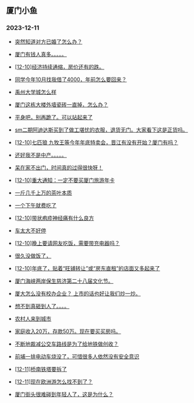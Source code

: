 ## 厦门小鱼 
### 2023-12-11

+ [突然知道对方已婚了怎么办？](http://bbs.xmfish.com/read-htm-tid-18118567.html)

+ [厦门有钱人真多。。。。。](http://bbs.xmfish.com/read-htm-tid-18118539.html)

+ [[12-10]经济持续通缩，房价还有的跌。](http://bbs.xmfish.com/read-htm-tid-18118578.html)

+ [同学今年10月找我借了4000，年前怎么要回来？](http://bbs.xmfish.com/read-htm-tid-18118581.html)

+ [禹州大学城怎么样](http://bbs.xmfish.com/read-htm-tid-18118533.html)

+ [厦门这栋大楼外墙瓷砖一直掉，怎么办？](http://bbs.xmfish.com/read-htm-tid-18118681.html)

+ [平身吧，别再跪了。可以站起来了](http://bbs.xmfish.com/read-htm-tid-18118687.html)

+ [sm二期阿迪达斯买到了做工堪忧的衣服，退货无门。大家看下这是正货吗。](http://bbs.xmfish.com/read-htm-tid-18118638.html)

+ [[12-10]七匹狼 九牧王等今年年底特卖会，晋江有没有开始？厦门有吗？](http://bbs.xmfish.com/read-htm-tid-18118682.html)

+ [还好我不是中产。。。。。](http://bbs.xmfish.com/read-htm-tid-18118741.html)

+ [呆在家不出门，时间真的过得很快呀！](http://bbs.xmfish.com/read-htm-tid-18118696.html)

+ [[12-10]重大通知：一定不要买厦门旅游年卡](http://bbs.xmfish.com/read-htm-tid-18118613.html)

+ [一斤几千上万的茶叶本质](http://bbs.xmfish.com/read-htm-tid-18118743.html)

+ [一个下午就费吃了](http://bbs.xmfish.com/read-htm-tid-18118767.html)

+ [[12-10]带状疱疹神经痛有什么良方](http://bbs.xmfish.com/read-htm-tid-18118735.html)

+ [车太大不好停](http://bbs.xmfish.com/read-htm-tid-18118881.html)

+ [[12-10]晚上要请网友吃饭，需要带充电器吗？](http://bbs.xmfish.com/read-htm-tid-18118688.html)

+ [很久没做饭了，](http://bbs.xmfish.com/read-htm-tid-18118818.html)

+ [[12-10]年底了，贴着“旺铺转让”或“房东直租”的店面又多起来了](http://bbs.xmfish.com/read-htm-tid-18118902.html)

+ [厦门海峡两岸保生慈济第二十八届文化节。](http://bbs.xmfish.com/read-htm-tid-18118750.html)

+ [厦大怎么没有校办企业？ 上市的话也好让我们炒一炒。](http://bbs.xmfish.com/read-htm-tid-18118860.html)

+ [想不到真砸到人了。。。。](http://bbs.xmfish.com/read-htm-tid-18118943.html)

+ [农村人来到城市](http://bbs.xmfish.com/read-htm-tid-18118935.html)

+ [家庭收入20万，存款50万。现在要买买房吗。](http://bbs.xmfish.com/read-htm-tid-18118929.html)

+ [不断地裁减公交车路线是为了给地铁做创收？](http://bbs.xmfish.com/read-htm-tid-18118975.html)

+ [前埔一排电动车烧没了，可惜很多人依然没有安全意识](http://bbs.xmfish.com/read-htm-tid-18119190.html)

+ [[12-11]桥南铁塔要拆了](http://bbs.xmfish.com/read-htm-tid-18118988.html)

+ [[12-11]现在欧洲游怎么找不到了？](http://bbs.xmfish.com/read-htm-tid-18119156.html)

+ [厦门街头很难碰到年轻人了，这是为什么？](http://bbs.xmfish.com/read-htm-tid-18119117.html)

